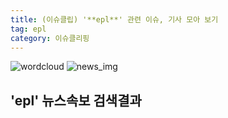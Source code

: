 ```yaml
---
title: (이슈클립) '**epl**' 관련 이슈, 기사 모아 보기
tag: epl
category: 이슈클리핑
---
```

![wordcloud](https://s3.ap-northeast-2.amazonaws.com/lyrics101-wordcloud/2018-09-24-1537725001.png)
![news_img](https://user-images.githubusercontent.com/42597476/44507050-1206f400-a6e4-11e8-8d98-7ffbfebb353f.png)
## **'**epl**'** 뉴스속보 검색결과

